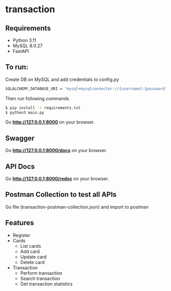 # transaction

## Requirements
* Python 3.11
* MySQL 8.0.27
* FastAPI


## To run:

Create DB on MySQL and add credentials to config.py
```sh
SQLALCHEMY_DATABASE_URI = "mysql+mysqlconnector://{username}:{password}@localhost/{dbname}"
```
Then run following commands

```sh
$ pip install -r requirements.txt
$ python3 main.py
```

Go **http://127.0.0.1:8000** on your browser. 

## Swagger

Go **http://127.0.0.1:8000/docs** on your browser. 

## API Docs

Go **http://127.0.0.1:8000/redoc** on your browser. 


## Postman Collection to test all APIs

Go file (transaction-postman-collection.json) and import to postman 

## Features

* Register
* Cards
  * List cards
  * Add card
  * Update card
  * Delete card
* Transaction
  * Perform transaction
  * Search transaction
  * Get transaction statistics